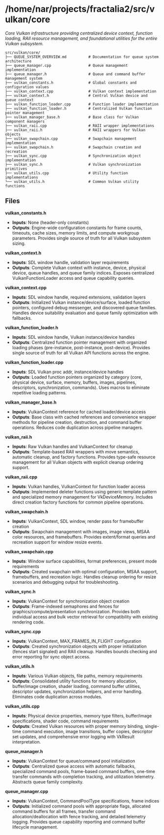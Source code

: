 # /home/nar/projects/fractalia2/src/vulkan/core

*Core Vulkan infrastructure providing centralized device context, function loading, RAII resource management, and foundational utilities for the entire Vulkan subsystem.*

```
src/vulkan/core/
├── QUEUE_SYSTEM_OVERVIEW.md          # Documentation for queue system architecture
├── queue_manager.cpp                 # Queue management implementation
├── queue_manager.h                   # Queue and command buffer management system
├── vulkan_constants.h                # Global constants and configuration values
├── vulkan_context.cpp                # Vulkan context implementation
├── vulkan_context.h                  # Central Vulkan device and queue context
├── vulkan_function_loader.cpp        # Function loader implementation
├── vulkan_function_loader.h          # Centralized Vulkan function pointer management
├── vulkan_manager_base.h             # Base class for Vulkan component managers
├── vulkan_raii.cpp                   # RAII wrapper implementations
├── vulkan_raii.h                     # RAII wrappers for Vulkan objects
├── vulkan_swapchain.cpp              # Swapchain management implementation
├── vulkan_swapchain.h                # Swapchain creation and recreation
├── vulkan_sync.cpp                   # Synchronization object implementation
├── vulkan_sync.h                     # Vulkan synchronization primitives
├── vulkan_utils.cpp                  # Utility function implementations
└── vulkan_utils.h                    # Common Vulkan utility functions
```

## Files

**vulkan_constants.h**
- **Inputs**: None (header-only constants)
- **Outputs**: Engine-wide configuration constants for frame counts, timeouts, cache sizes, memory limits, and compute workgroup parameters. Provides single source of truth for all Vulkan subsystem sizing.

**vulkan_context.h**
- **Inputs**: SDL window handle, validation layer requirements
- **Outputs**: Complete Vulkan context with instance, device, physical device, queue handles, and queue family indices. Exposes centralized VulkanFunctionLoader access and queue capability queries.

**vulkan_context.cpp**
- **Inputs**: SDL window handle, required extensions, validation layers
- **Outputs**: Initialized Vulkan instance/device/surface, loaded function pointers, configured debug messenger, and discovered queue families. Handles device suitability evaluation and queue family optimization with fallbacks.

**vulkan_function_loader.h**
- **Inputs**: SDL window handle, Vulkan instance/device handles
- **Outputs**: Centralized function pointer management with organized loading phases (pre-instance, post-instance, post-device). Provides single source of truth for all Vulkan API functions across the engine.

**vulkan_function_loader.cpp**
- **Inputs**: SDL Vulkan proc addr, instance/device handles
- **Outputs**: Loaded function pointers organized by category (core, physical device, surface, memory, buffers, images, pipelines, descriptors, synchronization, commands). Uses macros to eliminate repetitive loading patterns.

**vulkan_manager_base.h**
- **Inputs**: VulkanContext reference for cached loader/device access
- **Outputs**: Base class with cached references and convenience wrapper methods for pipeline creation, destruction, and command buffer operations. Reduces code duplication across pipeline managers.

**vulkan_raii.h**
- **Inputs**: Raw Vulkan handles and VulkanContext for cleanup
- **Outputs**: Template-based RAII wrappers with move semantics, automatic cleanup, and factory functions. Provides type-safe resource management for all Vulkan objects with explicit cleanup ordering support.

**vulkan_raii.cpp**
- **Inputs**: Vulkan handles, VulkanContext for function loader access
- **Outputs**: Implemented deleter functions using generic template pattern and specialized memory management for VkDeviceMemory. Includes direct creation factory functions for common pipeline operations.

**vulkan_swapchain.h**
- **Inputs**: VulkanContext, SDL window, render pass for framebuffer creation
- **Outputs**: Swapchain management with images, image views, MSAA color resources, and framebuffers. Provides extent/format queries and recreation support for window resize events.

**vulkan_swapchain.cpp**
- **Inputs**: Window surface capabilities, format preferences, present mode requirements
- **Outputs**: Created swapchain with optimal configuration, MSAA support, framebuffers, and recreation logic. Handles cleanup ordering for resize scenarios and debugging output for troubleshooting.

**vulkan_sync.h**
- **Inputs**: VulkanContext for synchronization object creation
- **Outputs**: Frame-indexed semaphores and fences for graphics/compute/presentation synchronization. Provides both individual access and bulk vector retrieval for compatibility with existing rendering code.

**vulkan_sync.cpp**
- **Inputs**: VulkanContext, MAX_FRAMES_IN_FLIGHT configuration
- **Outputs**: Created synchronization objects with proper initialization (fences start signaled) and RAII cleanup. Handles bounds checking and error reporting for sync object access.

**vulkan_utils.h**
- **Inputs**: Various Vulkan objects, file paths, memory requirements
- **Outputs**: Consolidated utility functions for memory allocation, buffer/image creation, shader loading, command buffer utilities, descriptor updates, synchronization helpers, and error handling. Eliminates code duplication across modules.

**vulkan_utils.cpp**
- **Inputs**: Physical device properties, memory type filters, buffer/image specifications, shader code, command requirements
- **Outputs**: Created Vulkan resources with proper memory binding, single-time command execution, image transitions, buffer copies, descriptor set updates, and comprehensive error logging with VkResult interpretation.

**queue_manager.h**
- **Inputs**: VulkanContext for queue/command pool initialization
- **Outputs**: Centralized queue access with automatic fallbacks, specialized command pools, frame-based command buffers, one-time transfer commands with completion tracking, and utilization telemetry. Abstracts queue family complexity.

**queue_manager.cpp**
- **Inputs**: VulkanContext, CommandPoolType specifications, frame indices
- **Outputs**: Initialized command pools with appropriate flags, allocated command buffers for all frames, transfer command allocation/deallocation with fence tracking, and detailed telemetry logging. Provides queue capability reporting and command buffer lifecycle management.
